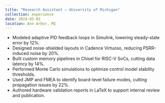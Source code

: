 ```yaml
---
title: "Research Assistant – University of Michigan"
collection: experience
date: 2024-05-01
location: Ann Arbor, MI
---
```


- Modeled adaptive PID feedback loops in Simulink, lowering steady-state error by 12%.
- Designed noise-shielded layouts in Cadence Virtuoso, reducing PSRR-induced noise by 20%.
- Built custom memory pipelines in Chisel for RISC-V SoCs, cutting data latency by 14%.
- Performed Monte Carlo simulations to optimize control model stability thresholds.
- Used JMP and FMEA to identify board-level failure modes, cutting propagation issues by 22%.
- Authored hardware validation reports in LaTeX to support internal review and publication.
